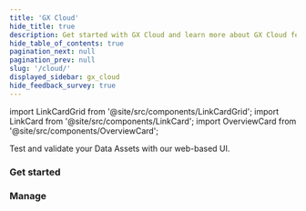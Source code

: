 ```yaml
---
title: 'GX Cloud'
hide_title: true
description: Get started with GX Cloud and learn more about GX Cloud features and functionality.
hide_table_of_contents: true
pagination_next: null
pagination_prev: null
slug: '/cloud/'
displayed_sidebar: gx_cloud
hide_feedback_survey: true
---
```


import LinkCardGrid from '@site/src/components/LinkCardGrid';
import LinkCard from '@site/src/components/LinkCard';
import OverviewCard from '@site/src/components/OverviewCard';

<OverviewCard title={frontMatter.title}>
  Test and validate your Data Assets with our web-based UI.
</OverviewCard>

### Get started

<LinkCardGrid>
  <LinkCard topIcon label="About GX Cloud" description="Learn more about GX Cloud features and functionality and why it's the best choice for data validation." to="/cloud/about_gx" icon="/img/small_gx_logo.png" />
  <LinkCard topIcon label="Deploy the GX Agent" description="Deploy the GX Agent to use GX Cloud features and functionality." to="/cloud/deploy_gx_agent" icon="/img/small_gx_logo.png" />
  <LinkCard topIcon label="Try GX Cloud" description="New to GX Cloud? Start here to learn how you can quickly connect to your Data Assets and validate your data." to="/cloud/try_gx_cloud" icon="/img/small_gx_logo.png" />
  <LinkCard topIcon label="Connect GX Cloud" description="Ready to integrate GX Cloud with your production enviornment? Connect GX Cloud to popular data platforms and orchestration tools." to="/cloud/connect/connect_lp" icon="/img/small_gx_logo.png" />
</LinkCardGrid>

### Manage

<LinkCardGrid>
  <LinkCard topIcon label="Manage Data Assets" description="Create, edit, or delete a Data Asset." to="/cloud/data_assets/manage_data_assets" icon="/img/small_gx_logo.png" />
  <LinkCard topIcon label="Manage Expectations" description="Create, edit, or delete an Expectation." to="/cloud/expectations/manage_expectations" icon="/img/small_gx_logo.png" />
  <LinkCard topIcon label="Manage Expectation Suites" description="Create or delete Expectation Suites." to="/cloud/expectation_suites/manage_expectation_suites" icon="/img/small_gx_logo.png" />
  <LinkCard topIcon label="Manage Validations" description="Run a Validation, or view the Validation run history." to="/cloud/validations/manage_validations" icon="/img/small_gx_logo.png" />
  <LinkCard topIcon label="Manage Checkpoints" description="Add, run, edit, or delete a Checkpoint." to="/cloud/checkpoints/manage_checkpoints" icon="/img/small_gx_logo.png" />
  <LinkCard topIcon label="Manage users and access tokens" description="Manage GX Cloud users and access tokens." to="/cloud/users/manage_users" icon="/img/small_gx_logo.png" />
</LinkCardGrid>
